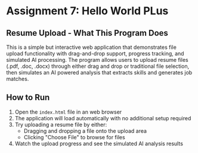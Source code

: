# Assignment 7: Hello World PLus

## Resume Upload - What This Program Does

This is a simple but interactive web application that demonstrates file upload functionality with drag-and-drop support, progress tracking, and simulated AI processing. The program allows users to upload resume files (.pdf, .doc, .docx) through either drag and drop or traditional file selection, then simulates an AI powered analysis that extracts skills and generates job matches.

## How to Run

1. Open the `index.html` file in an web browser
2. The application will load automatically with no additional setup required
3. Try uploading a resume file by either:
   - Dragging and dropping a file onto the upload area
   - Clicking "Choose File" to browse for files
4. Watch the upload progress and see the simulated AI analysis results


